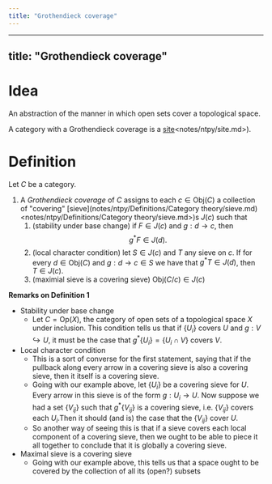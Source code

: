 ```yaml
---
title: "Grothendieck coverage"
---
```


---
title: "Grothendieck coverage"
---

# Idea
An abstraction of the manner in which open sets cover a topological space.

A category with a Grothendieck coverage is a [site](notes/ntpy/site.md)<notes/ntpy/site.md>).

# Definition
Let $C$ be a category.
1. A *Grothendieck coverage* of $C$ assigns to each $c\in\text{Obj}(C)$ a collection of "covering" [sieve](notes/ntpy/Definitions/Category theory/sieve.md)<notes/ntpy/Definitions/Category theory/sieve.md>)s $J(c)$ such that 
	1. (stability under base change) if $F\in J(c)$ and $g:d\to c$, then $$g^\ast F\in J(d).$$
	2. (local character condition) let $S\in J(c)$ and $T$ any sieve on $c$. If for every $d\in\text{Obj}(C)$ and  $g:d\to c\in S$ we have that $g^\ast T\in J(d)$, then $T\in J(c)$.
	3. (maximial sieve is a covering sieve) $\text{Obj}(C/c)\in J(c)$

**Remarks on Definition 1**
- Stability under base change
	- Let $C=\text{Op}(X)$, the category of open sets of a topological space $X$ under inclusion. This condition tells us that if $\{U_i\}$ covers $U$ and $g:V\hookrightarrow U$, it must be the case that $g^\ast \{U_i\}=\{U_i\cap V\}$ covers $V$.
- Local character condition
	- This is a sort of converse for the first statement, saying that if the pullback along every arrow in a covering sieve is also a  covering sieve, then it itself is a covering sieve.
	- Going with our example above, let $\{U_i\}$ be a covering sieve for $U$. Every arrow in this sieve is of the form $g:U_i\to U$. Now suppose we had a set $\{V_{ij}\}$ such that $g^\ast \{V_{ij}\}$ is a covering sieve, i.e. $\{V_{ij}\}$ covers each $U_i$.Then it should (and is) the case that the $\{V_{ij}\}$ cover $U$.
	- So another way of seeing this is that if a sieve covers each local component of a covering sieve, then we ought to be able to piece it all together to conclude that it is globally a  covering sieve.
- Maximal sieve is a covering sieve
	- Going with our example above, this tells us that a space ought to be covered by the collection of all its (open?) subsets
